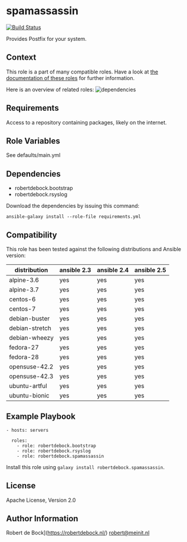 spamassassin
============

[![Build Status](https://travis-ci.org/robertdebock/ansible-role-spamassassin.svg?branch=master)](https://travis-ci.org/robertdebock/ansible-role-spamassassin)

Provides Postfix for your system.

Context
-------
This role is a part of many compatible roles. Have a look at [the documentation of these roles](https://robertdebock.nl/) for further information.

Here is an overview of related roles:
![dependencies](https://raw.githubusercontent.com/robertdebock/robertdebock.github.io/artifacts/spamassassin.png "Dependency")

Requirements
------------

Access to a repository containing packages, likely on the internet.

Role Variables
--------------

See defaults/main.yml

Dependencies
------------

- robertdebock.bootstrap
- robertdebock.rsyslog

Download the dependencies by issuing this command:
```
ansible-galaxy install --role-file requirements.yml
```

Compatibility
-------------

This role has been tested against the following distributions and Ansible version:

|distribution|ansible 2.3|ansible 2.4|ansible 2.5|
|------------|-----------|-----------|-----------|
|alpine-3.6|yes|yes|yes|
|alpine-3.7|yes|yes|yes|
|centos-6|yes|yes|yes|
|centos-7|yes|yes|yes|
|debian-buster|yes|yes|yes|
|debian-stretch|yes|yes|yes|
|debian-wheezy|yes|yes|yes|
|fedora-27|yes|yes|yes|
|fedora-28|yes|yes|yes|
|opensuse-42.2|yes|yes|yes|
|opensuse-42.3|yes|yes|yes|
|ubuntu-artful|yes|yes|yes|
|ubuntu-bionic|yes|yes|yes|

Example Playbook
----------------

```
- hosts: servers

  roles:
    - role: robertdebock.bootstrap
    - role: robertdebock.rsyslog
    - role: robertdebock.spamassassin
```

Install this role using `galaxy install robertdebock.spamassassin`.

License
-------

Apache License, Version 2.0

Author Information
------------------

Robert de Bock](https://robertdebock.nl/) <robert@meinit.nl>
